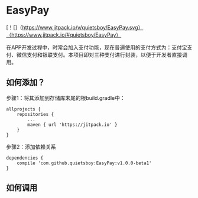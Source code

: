# EasyPay

[！[]（https://www.jitpack.io/v/quietsboy/EasyPay.svg）（https://www.jitpack.io/#quietsboy/EasyPay）

在APP开发过程中，时常会加入支付功能，现在普遍使用的支付方式为：支付宝支付、微信支付和银联支付。本项目即对三种支付进行封装，以便于开发者直接调用。

## 如何添加？
步骤1：将其添加到存储库末尾的根build.gradle中：

    allprojects {
		repositories {
			...
			maven { url 'https://jitpack.io' }
		}
	}

 步骤2：添加依赖关系
 

    dependencies {
		compile 'com.github.quietsboy:EasyPay:v1.0.0-beta1'
	}

## 如何调用
